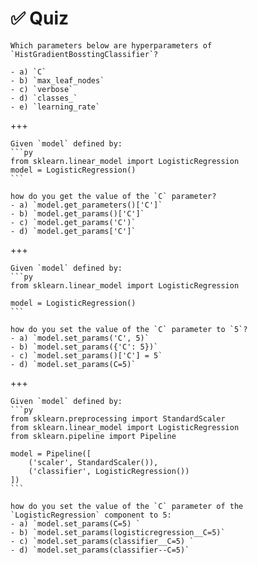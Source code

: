 # ✅ Quiz

```{admonition} Question
Which parameters below are hyperparameters of `HistGradientBosstingClassifier`?

- a) `C`
- b) `max_leaf_nodes`
- c) `verbose`
- d) `classes_`
- e) `learning_rate`
```

+++

````{admonition} Question
Given `model` defined by:
```py
from sklearn.linear_model import LogisticRegression
model = LogisticRegression()
```

how do you get the value of the `C` parameter?
- a) `model.get_parameters()['C']`
- b) `model.get_params()['C']`
- c) `model.get_params('C')`
- d) `model.get_params['C']`
````

+++

````{admonition} Question
Given `model` defined by:
```py
from sklearn.linear_model import LogisticRegression

model = LogisticRegression()
```

how do you set the value of the `C` parameter to `5`?
- a) `model.set_params('C', 5)`
- b) `model.set_params({'C': 5})`
- c) `model.set_params()['C'] = 5`
- d) `model.set_params(C=5)`
````

+++

````{admonition} Question
Given `model` defined by:
```py
from sklearn.preprocessing import StandardScaler
from sklearn.linear_model import LogisticRegression
from sklearn.pipeline import Pipeline

model = Pipeline([
    ('scaler', StandardScaler()),
    ('classifier', LogisticRegression())
])
```

how do you set the value of the `C` parameter of the `LogisticRegression` component to 5:
- a) `model.set_params(C=5) `
- b) `model.set_params(logisticregression__C=5)`
- c) `model.set_params(classifier__C=5) `
- d) `model.set_params(classifier--C=5)`
````
